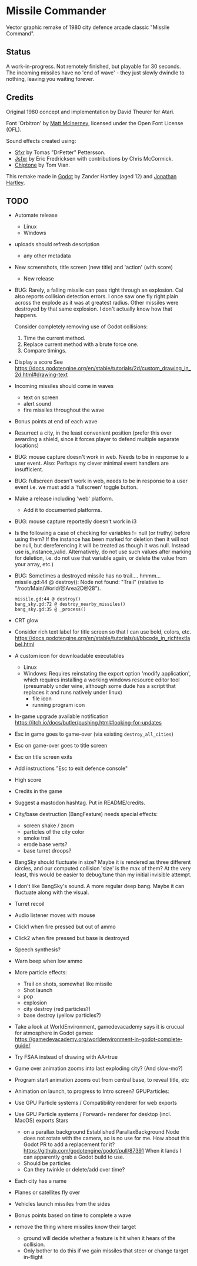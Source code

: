 # Missile Commander

Vector graphic remake of 1980 city defence arcade classic "Missile Command".

## Status

A work-in-progress. Not remotely finished, but playable for 30 seconds.
The incoming missiles have no 'end of wave' - they just slowly dwindle
to nothing, leaving you waiting forever.

## Credits

Original 1980 concept and implementation by David Theurer for Atari.

Font 'Orbitron' by [Matt McInerney](http://pixelspread.com/), licensed under
the Open Font License (OFL).

Sound effects created using:
* [Sfxr](http://drpetter.se/project_sfxr.html) by Tomas "DrPetter" Pettersson.
* [Jsfxr](https://sfxr.me/) by Eric Fredricksen with contributions by Chris
  McCormick.
* [Chiptone](https://sfbgames.itch.io/chiptone) by Tom Vian.

This remake made in [Godot](https://godotengine.org/) by Zander Hartley (aged
12) and [Jonathan Hartley](https://tartley.com/pages/about).

## TODO

* Automate release
  * Linux
  * Windows

* uploads should refresh description
  * any other metadata

* New screenshots, title screen (new title) and 'action' (with score)
  * New release

* BUG: Rarely, a falling missile can pass right through an explosion. Cal also
  reports collision detection errors. I once saw one fly right plain across the
  explode as it was at greatest radius. Other missiles were destroyed by that
  same explosion. I don't actually know how that happens.

  Consider completely removing use of Godot collisions:

  1. Time the current method.
  2. Replace current method with a brute force one.
  3. Compare timings.

* Display a score
  See https://docs.godotengine.org/en/stable/tutorials/2d/custom_drawing_in_2d.html#drawing-text

* Incoming missiles should come in waves
  * text on screen
  * alert sound
  * fire missiles throughout the wave

* Bonus points at end of each wave
* Resurrect a city, in the least convenient position
  (prefer this over awarding a shield, since it forces player to defend
  multiple separate locations)

* BUG: mouse capture doesn't work in web. Needs to be in response to a user
  event. Also: Perhaps my clever minimal event handlers are insufficient.
* BUG: fullscreen doesn't work in web, needs to be in response to a user event
       i.e. we must add a 'fullscreen' toggle button.
* Make a release including 'web' platform.
  * Add it to documented platforms.
* BUG: mouse capture reportedly doesn't work in i3
* Is the following a case of checking for variables != null (or truthy) before
  using them? If the instance has been marked for deletion then it will not
  be null, but dereferencing it will be treated as though it was null.
  Instead use is_instance_valid. Alternatively, do not use such values after
  marking for deletion, i.e. do not use that variable again, or delete the
  value from your array, etc.)
* BUG: Sometimes a destroyed missile has no trail.... hmmm...
  missile.gd:44 @ destroy(): Node not found: "Trail" (relative to "/root/Main/World/@Area2D@28").
    ```
    missile.gd:44 @ destroy()
    bang_sky.gd:72 @ destroy_nearby_missiles()
    bang_sky.gd:35 @ _process()
    ```

* CRT glow

* Consider rich text label for title screen so that I can use bold, colors, etc.
  https://docs.godotengine.org/en/stable/tutorials/ui/bbcode_in_richtextlabel.html

* A custom icon for downloadable executables
  * Linux
  * Windows: Requires reinstating the export option 'modify application', which requires installing
    a working windows resource editor tool (presumably under wine, although some dude has a script
    that replaces it and runs natively under linux)
    * file icon
    * running program icon

* In-game upgrade available notification
  https://itch.io/docs/butler/pushing.html#looking-for-updates

* Esc in game goes to game-over (via existing `destroy_all_cities`)
* Esc on game-over goes to title screen
* Esc on title screen exits
* Add instructions "Esc to exit defence console"

* High score

* Credits in the game
* Suggest a mastodon hashtag. Put in README/credits.

* City/base destruction (BangFeature) needs special effects:
  * screen shake / zoom
  * particles of the city color
  * smoke trail
  * erode base verts?
  * base turret droops?

* BangSky should fluctuate in size? Maybe it is rendered as three different
  circles, and our computed collision 'size' is the max of them? At the very
  least, this would be easier to debug/tune than my initial invisible
  attempt.
* I don't like BangSky's sound. A more regular deep bang.
  Maybe it can fluctuate along with the visual.
* Turret recoil
* Audio listener moves with mouse
* Click1 when fire pressed but out of ammo
* Click2 when fire pressed but base is destroyed
* Speech synthesis?
* Warn beep when low ammo
* More particle effects:
  * Trail on shots, somewhat like missile
  * Shot launch
  * pop
  * explosion
  * city destroy (red particles?)
  * base destroy (yellow particles?)
* Take a look at WorldEnvironment, gamedevacademy says it is crucual for
  atmosphere in Godot games:
  https://gamedevacademy.org/worldenvironment-in-godot-complete-guide/
* Try FSAA instead of drawing with AA=true
* Game over animation zooms into last exploding city? (And slow-mo?)
* Program start animation zooms out from central base, to reveal title, etc
* Animation on launch, to progress to Intro screen?
GPUParticles:
* Use GPU Particle systems / Compatibility renderer for web exports
* Use GPU Particle systems / Forward+ renderer for desktop (incl. MacOS)
  exports
Stars
  * on a parallax background Established ParallaxBackground Node does not
    rotate with the camera, so is no use for me. How about this Godot PR to add a
    replacement for it? https://github.com/godotengine/godot/pull/87391 When it
    lands I can apparently grab a Godot build to use.
  * Should be particles
  * Can they twinkle or delete/add over time?
* Each city has a name
* Planes or satellites fly over
* Vehicles launch missiles from the sides
* Bonus points based on time to complete a wave
* remove the thing where missiles know their target
  * ground will decide whether a feature is hit when it hears of the collision.
  * Only bother to do this if we gain missiles that steer or change target
    in-flight

